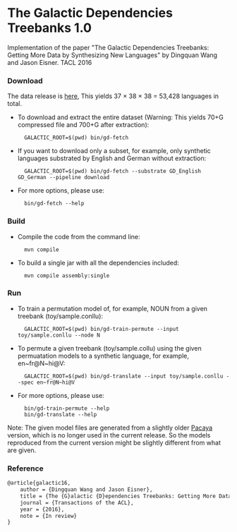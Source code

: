# The Galactic Dependencies Treebanks 1.0 Implementation of the paper "The Galactic Dependencies Treebanks: Getting More Data by Synthesizing New Languages" by Dingquan Wang and Jason Eisner. TACL 2016### Download The data release is [here](http://dx.doi.org/10.7910/DVN/8ZT5KF), This yields 37 × 38 × 38 = 53,428 languages in total. * To download and extract the entire dataset (Warning: This yields 70+G compressed file and 700+G after extraction):        GALACTIC_ROOT=$(pwd) bin/gd-fetch * If you want to download only a subset, for example, only synthetic languages substrated by English and German without extraction:        GALACTIC_ROOT=$(pwd) bin/gd-fetch --substrate GD_English GD_German --pipeline download* For more options, please use:        bin/gd-fetch --help### Build* Compile the code from the command line:        mvn compile* To build a single jar with all the dependencies included:        mvn compile assembly:single### Run * To train a permutation model of, for example, NOUN from a given treebank (toy/sample.conllu):        GALACTIC_ROOT=$(pwd) bin/gd-train-permute --input toy/sample.conllu --node N * To permute a given treebank (toy/sample.collu) using the given permuatation models to a synthetic language, for example, en~fr@N~hi@V:         GALACTIC_ROOT=$(pwd) bin/gd-translate --input toy/sample.conllu --spec en~fr@N~hi@V* For more options, please use:        bin/gd-train-permute --help        bin/gd-translate --helpNote: The given model files are generated from a slightly older [Pacaya](https://github.com/mgormley/pacaya) version, which is no longer used in the current release. So the models reproduced from the current version might be slightly different from what are given. ### Reference ```latex@article{galactic16,    author = {Dingquan Wang and Jason Eisner},    title = {The {G}alactic {D}ependencies Treebanks: Getting More Data by Synthesizing New Languages},    journal = {Transactions of the ACL},    year = {2016},    note = {In review}}